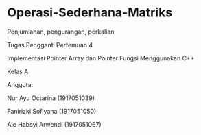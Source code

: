 # Operasi-Sederhana-Matriks
Penjumlahan, pengurangan, perkalian


Tugas Pengganti Pertemuan 4

Implementasi Pointer Array dan Pointer Fungsi Menggunakan C++


Kelas A

Anggota:

Nur Ayu Octarina (1917051039)

Fanirizki Sofiyana (1917051050)

Ale Habsyi Arwendi (1917051067)
